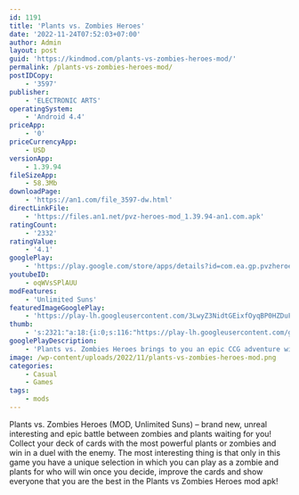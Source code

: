 ```yaml
---
id: 1191
title: 'Plants vs. Zombies Heroes'
date: '2022-11-24T07:52:03+07:00'
author: Admin
layout: post
guid: 'https://kindmod.com/plants-vs-zombies-heroes-mod/'
permalink: /plants-vs-zombies-heroes-mod/
postIDCopy:
    - '3597'
publisher:
    - 'ELECTRONIC ARTS'
operatingSystem:
    - 'Android 4.4'
priceApp:
    - '0'
priceCurrencyApp:
    - USD
versionApp:
    - 1.39.94
fileSizeApp:
    - 58.3Mb
downloadPage:
    - 'https://an1.com/file_3597-dw.html'
directLinkFile:
    - 'https://files.an1.net/pvz-heroes-mod_1.39.94-an1.com.apk'
ratingCount:
    - '2332'
ratingValue:
    - '4.1'
googlePlay:
    - 'https://play.google.com/store/apps/details?id=com.ea.gp.pvzheroes'
youtubeID:
    - oqWVsSPlAUU
modFeatures:
    - 'Unlimited Suns'
featuredImageGooglePlay:
    - 'https://play-lh.googleusercontent.com/3LwyZ3NidtGEixfOyqBP0HZDuF1J2WBdzDixxxYgk7sNl3FIGaveVjzaQidzBOtzEA'
thumb:
    - 's:2321:"a:18:{i:0;s:116:"https://play-lh.googleusercontent.com/gqlW3-F-vvbclwOS6lRk8Ly4s5bx7aFleaVoZAvPzWE2LXuzhPGdU-XBGuUYkTKhLsB3=w526-h296";i:1;s:116:"https://play-lh.googleusercontent.com/0WEhd4Up2yzMERbQXK97de3mTMGJTqve7Xxc--HvS0vSQVzfpcIZKUI54dtLnJugsI4e=w526-h296";i:2;s:115:"https://play-lh.googleusercontent.com/Sjjy0zGzxEie8K2U5YBbZzf5SzJj8PWUArtN0UTTQiPJhAsashyk19w3pOS8tkbmlMg=w526-h296";i:3;s:116:"https://play-lh.googleusercontent.com/x8XeEie47NdcZV8rVpsC9awM6pycrKFD1hq39cox6AoGEHBVdnB6NkClMJZDOZyGp65n=w526-h296";i:4;s:115:"https://play-lh.googleusercontent.com/Q2fkDxJyMVKcLDpFLqP4ACPMuorUsPxHJ4KoDLUSEVZdUKsnhvs5UZ0L_hILW9xdxgA=w526-h296";i:5;s:116:"https://play-lh.googleusercontent.com/MNjjTAsaZKJvpIXZ3dNJmjNgIvKIHzhXyXeFrCCFi8vYXKcEAg5xwRq0CL5trCu-LZAn=w526-h296";i:6;s:116:"https://play-lh.googleusercontent.com/MCuKsoiOx3rrI2Os57w3w0vf8ZOBsyW-4m-EtMeQqU0bQym6ry6zrc7PZY4y5GJa_Pe1=w526-h296";i:7;s:116:"https://play-lh.googleusercontent.com/u3DPMBWWoqcJ_kyDM0MGgQMScHxjIJAvBYaCzglmXGRc9xkJ4Of6xH6so4g0ZKqR8Wnq=w526-h296";i:8;s:114:"https://play-lh.googleusercontent.com/imJngM2rpWsHNgvj_R0O43muHZAOVRGIx9XIcs9M6L4o5II-0mrIjBFmZzvTcST7Ww=w526-h296";i:9;s:114:"https://play-lh.googleusercontent.com/KvkrVyUd40yigrem2eCawaQYOewBriUZ_tbWeIIz3iwn9iNr0TzkSO_ZFwRjLIvz0Q=w526-h296";i:10;s:114:"https://play-lh.googleusercontent.com/qbZGZUW329IGZHlOGTiK5RaoXZx89eihLNQzO4WxPryOy_tdIbq4E5fXReCFt1_OHA=w526-h296";i:11;s:115:"https://play-lh.googleusercontent.com/HwJR1vBK7m3amNIvonl1DC-StleQS3HJmc_zW9ZwzQ6wWXwTpuk6Qr5U-xanEspdzjQ=w526-h296";i:12;s:115:"https://play-lh.googleusercontent.com/4gD2K8k1barKQdiEfkQYcJw2DxuFpHiYduyvy0zTCgUymAgkuVQp6wJQYPLWR9SSyRA=w526-h296";i:13;s:115:"https://play-lh.googleusercontent.com/JW92yTlKWRLVygg61W27xu6E3rxpFG2-8bNtKnLuFs6CYGLB3Np43tPD38wtRPFVwxg=w526-h296";i:14;s:116:"https://play-lh.googleusercontent.com/Y9Rp-W30hUJCFEuqzzYI6T9LikqmjCELo8bCwDbm9tMzSEVHb10Of_gP5xF6EeEAxJyl=w526-h296";i:15;s:115:"https://play-lh.googleusercontent.com/G6SVU92PX9yoE0BCVUW6_N7uR0CPUjH36KrWuxFYIYT8W26cFl4C5aU9O4OIbgSfJsU=w526-h296";i:16;s:114:"https://play-lh.googleusercontent.com/J1ObqQYJcS9QV7B6c8uK3CEqrlBd0YZ2QXlslcB2D1E6Csaxs2m4vJtnXZYvjfD6gA=w526-h296";i:17;s:114:"https://play-lh.googleusercontent.com/5fhrw9U9BmIv_XP_oDQkyKRsWSQw_6prP1CFaE2vry6r0T7zEGRJ0UCOx7WMVudNXQ=w526-h296";}";'
googlePlayDescription:
    - 'Plants vs. Zombies Heroes brings to you an epic CCG adventure with your favorite plant and zombie characters. 🌱🧟 Collect cards with incredible powers and build your ultimate battle deck. Duel with friends or foes in real-time pvp battles. And, for the first time ever on mobile, play as either plants or zombies.. 🦸 COLLECT HERO CARDS 🦸. Collect unique Plant and Zombie Hero cards and unlock their lawn-inspiring superpowers. Will you pick Plants and deploy the sharp-shooting avenger card, Green Shadow? Or will you choose a Zombie Hero and call on the superbly superficial card, Super Brainz? Each card’s selection of powers will determine the strength of your deck and your team’s winning strategy in real-time duels.'
image: /wp-content/uploads/2022/11/plants-vs-zombies-heroes-mod.png
categories:
    - Casual
    - Games
tags:
    - mods
---
```


Plants vs. Zombies Heroes (MOD, Unlimited Suns) – brand new, unreal interesting and epic battle between zombies and plants waiting for you! Collect your deck of cards with the most powerful plants or zombies and win in a duel with the enemy. The most interesting thing is that only in this game you have a unique selection in which you can play as a zombie and plants for who will win once you decide, improve the cards and show everyone that you are the best in the Plants vs Zombies Heroes mod apk!